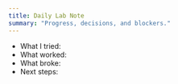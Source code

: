 ```yaml
---
title: Daily Lab Note
summary: "Progress, decisions, and blockers."
---
```

- What I tried:
- What worked:
- What broke:
- Next steps:
